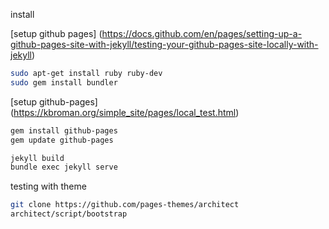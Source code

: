 
install

[setup github pages]
(https://docs.github.com/en/pages/setting-up-a-github-pages-site-with-jekyll/testing-your-github-pages-site-locally-with-jekyll)

```bash
sudo apt-get install ruby ruby-dev
sudo gem install bundler
```

[setup github-pages]
(https://kbroman.org/simple_site/pages/local_test.html)

```bash
gem install github-pages
gem update github-pages

jekyll build
bundle exec jekyll serve
```

testing with theme
```bash
git clone https://github.com/pages-themes/architect
architect/script/bootstrap
```

